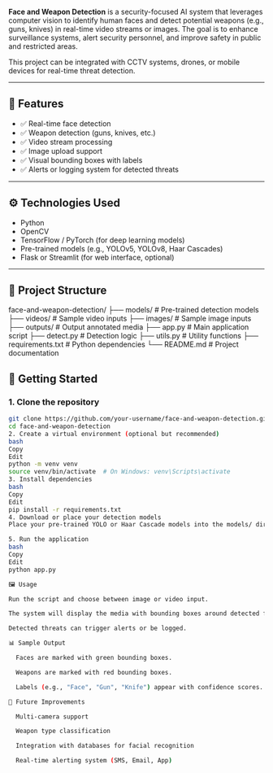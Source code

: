 **Face and Weapon Detection** is a security-focused AI system that leverages computer vision to identify human faces and detect potential weapons (e.g., guns, knives) in real-time video streams or images. The goal is to enhance surveillance systems, alert security personnel, and improve safety in public and restricted areas.

This project can be integrated with CCTV systems, drones, or mobile devices for real-time threat detection.

---

## 🧠 Features

- ✅ Real-time face detection
- ✅ Weapon detection (guns, knives, etc.)
- ✅ Video stream processing
- ✅ Image upload support
- ✅ Visual bounding boxes with labels
- ✅ Alerts or logging system for detected threats

---

## ⚙️ Technologies Used

- Python
- OpenCV
- TensorFlow / PyTorch (for deep learning models)
- Pre-trained models (e.g., YOLOv5, YOLOv8, Haar Cascades)
- Flask or Streamlit (for web interface, optional)

---

## 📁 Project Structure

face-and-weapon-detection/
├── models/ # Pre-trained detection models
├── videos/ # Sample video inputs
├── images/ # Sample image inputs
├── outputs/ # Output annotated media
├── app.py # Main application script
├── detect.py # Detection logic
├── utils.py # Utility functions
├── requirements.txt # Python dependencies
└── README.md # Project documentation


## 🚀 Getting Started

### 1. Clone the repository
```bash
git clone https://github.com/your-username/face-and-weapon-detection.git
cd face-and-weapon-detection
2. Create a virtual environment (optional but recommended)
bash
Copy
Edit
python -m venv venv
source venv/bin/activate  # On Windows: venv\Scripts\activate
3. Install dependencies
bash
Copy
Edit
pip install -r requirements.txt
4. Download or place your detection models
Place your pre-trained YOLO or Haar Cascade models into the models/ directory.

5. Run the application
bash
Copy
Edit
python app.py

🖼️ Usage

Run the script and choose between image or video input.

The system will display the media with bounding boxes around detected faces and weapons.

Detected threats can trigger alerts or be logged.

📊 Sample Output

  Faces are marked with green bounding boxes.

  Weapons are marked with red bounding boxes.

  Labels (e.g., "Face", "Gun", "Knife") appear with confidence scores.

🧩 Future Improvements

  Multi-camera support

  Weapon type classification

  Integration with databases for facial recognition

  Real-time alerting system (SMS, Email, App)

